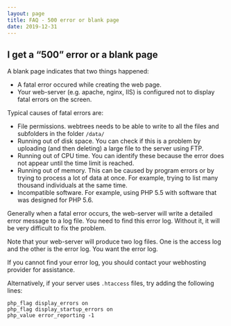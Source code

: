 ```yaml
---
layout: page
title: FAQ - 500 error or blank page
date: 2019-12-31
---
```


## I get a “500” error or a blank page

A blank page indicates that two things happened:

* A fatal error occured while creating the web page.
* Your web-server (e.g. apache, nginx, IIS) is configured not to display fatal errors on the screen.

Typical causes of fatal errors are:

* File permissions.  webtrees needs to be able to write to all the files and subfolders in the folder `/data/`
* Running out of disk space.  You can check if this is a problem by uploading (and then deleting) a large file to the server using FTP.
* Running out of CPU time.  You can identify these because the error does not appear until the time limit is reached.
* Running out of memory.  This can be caused by program errors or by trying to process a lot of data at once.  For example, trying to list many thousand individuals at the same time.
* Incompatible software.  For example, using PHP 5.5 with software that was designed for PHP 5.6.

Generally when a fatal error occurs, the web-server will write a detailed error message to a log file.  You need to find this error log.  Without it, it will be very difficult to fix the problem.

Note that your web-server will produce two log files.  One is the access log and the other is the error log.  You want the error log.

If you cannot find your error log, you should contact your webhosting provider for assistance.

Alternatively, if your server uses `.htaccess` files, try adding the following lines:

```
php_flag display_errors on
php_flag display_startup_errors on
php_value error_reporting -1
```
